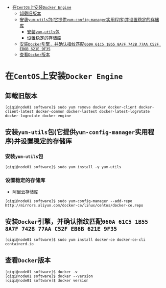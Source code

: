 - [在`CentOS`上安装`Docker Engine`](#在centos上安装docker-engine)
  - [卸载旧版本](#卸载旧版本)
  - [安装`yum-utils`包(它提供`yum-config-manager`实用程序)并设置稳定的存储库](#安装yum-utils包它提供yum-config-manager实用程序并设置稳定的存储库)
    - [安装`yum-utils`包](#安装yum-utils包)
    - [设置稳定的存储库](#设置稳定的存储库)
  - [安装`Docker`引擎，并确认指纹匹配`060A 61C5 1B55 8A7F 742B 77AA C52F EB6B 621E 9F35`](#安装docker引擎并确认指纹匹配060a-61c5-1b55-8a7f-742b-77aa-c52f-eb6b-621e-9f35)
  - [查看`Docker`版本](#查看docker版本)

# 在`CentOS`上安装`Docker Engine`

## 卸载旧版本

```shell
[qiqi@node01 software]$ sudo yum remove docker docker-client docker-client-latest docker-common docker-lastest docker-latest-logrotate docker-logrotate docker-engine
```

## 安装`yum-utils`包(它提供`yum-config-manager`实用程序)并设置稳定的存储库

### 安装`yum-utils`包

```shell
[qiqi@node01 software]$ sudo yum install -y yum-utils
```

### 设置稳定的存储库

* 阿里云存储库

```shell
[qiqi@node01 software]$ sudo yum-config-manager --add-repo http://mirrors.aliyun.com/docker-ce/linux/centos/docker-ce.repo
```

## 安装`Docker`引擎，并确认指纹匹配`060A 61C5 1B55 8A7F 742B 77AA C52F EB6B 621E 9F35`

```shell
[qiqi@node01 software]$ sudo yum install docker-ce docker-ce-cli containerd.io
```

## 查看`Docker`版本

```shell
[qiqi@node01 software]$ docker -v
[qiqi@node01 software]$ docker --version
[qiqi@node01 software]$ docker version
```

